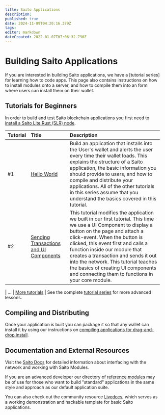 ```yaml
---
title: Saito Applications
description: 
published: true
date: 2024-11-09T04:20:16.379Z
tags: 
editor: markdown
dateCreated: 2022-01-07T07:06:32.790Z
---
```


# Building Saito Applications

If you are interested in building Saito applications, we have a [tutorial series] for learning how to code apps. This page also contains instructions on how to install modules onto a server, and how to compile them into an form where users can install them on their wallet.

<!-- ## Getting Started

 For those interested in deploying a full node to the internet, we have [instructions](https://wiki.saito.io/tech/javascript/deployment) to do so.

If instead you want to compile and distribute applications without running infrastructure, check out the <a href=#compile>section below</a> on compilation, specifically [dynamic module compilation](https://wiki.saito.io/en/tech/compile#compiling-for-distribution).

Then visit our [full tutorial series](/tech/tutorials) for new developers or jump in with the beginner lessons below:

-->

## Tutorials for Beginners

In order to build and test Saito blockchain applications you first need to [install a Saito Lite Rust (SLR) node](https://wiki.saito.io/tech/installation/javascript).

| Tutorial    | Title | Description |
|:----------- |:----- |:----------- |
| #1          | [Hello World](/tech/tutorials/01) | Build an application that installs into the User's wallet and alerts the user every time their wallet loads. This explains the structure of a Saito application, the basic information you should provide to users, and how to compile and distribute your applications. All of the other tutorials in this series assume that you understand the basics covered in this tutorial. |
| #2          | [Sending Transactions and UI Components](/tech/tutorials/02) | This tutorial modifies the application we built in our first tutorial. This time we use a UI Component to display a button on the page and attach a click-event. When the button is clicked, this event first and calls a function inside our module that creates a transaction and sends it out into the network. This tutorial teaches the basics of creating UI components and connecting them to functions in your core module. |

| ... | [More tutorials](/tech/tutorials) | See the complete [tutorial series](/tech/tutorials) for more advanced lessons.

## <div id="compile"> Compiling and Distributing </div>

Once your application is built you can package it so that any wallet can install it by using our instructions on [compiling applications for drag-and-drop install](https://wiki.saito.io/en/tech/compile#compiling-for-distribution).



## Documentation and External Resources

Visit the [Saito Docs](https://wiki.saito.io/en/tech/docs) for detailed information about interfacing with the network and working with Saito Modules.

If you are an advanced developer our directory of [reference modules](https://github.com/SaitoTech/saito-lite-rust/tree/master/mods) may be of use for those who want to build "standard" applications in the same style and approach as our default application suite.

You can also check out the community resource [Livedocs](https://github.com/mat888/saito-livedocs), which serves as a working demonstration and hackable template for basic Saito applications.

<!--
## Misc.

The **Module API** explains what functions you can include in your module. The **Events API** explain how to listen and respond to system-wide events that are triggered when events happen like a new block being found. The **Services API*** explains how peers can inform other peers that they can be queried for special types of data. Finally, our **Ui Components** and **CSS Design** specifications explain our standard approach for creating UI components that will work and look good regardless of the applications that users are running.

### [Module API](https://wiki.saito.io/en/tech/docs/module-api)
* Saito Modules inherit from the ```/lib/templates/modtemplate.js``` file. This template file defines a number of default functions that create the basic behavior for the module. If you overwrite these functions you can customize the behavior of your module, such as specifying what actions it should take when it receives a transaction or off-chain message. This API outlines these basic functions.

### [Events API](https://wiki.saito.io/en/tech/docs/events-api)
* Saito includes an event system where components may activate when significant events occur, such as the discovery of a golden ticket or the receipt of a new block that builds on the longest-chain, or the update of your wallet balance. Modules can subscribe to the ```app.connection``` channel to be notified when these various events happen - this API explains how to do that and provides a short list of available events.

### [Services API](https://wiki.saito.io/en/tech/docs/services-api)
* Saito modules can announce their support for arbitrary "Services" when connecting to other peers. This lets peers know they are available to handle specific requests. Modules can announce their support for various services, and use this information to request data from peers running similar modules or service protocols. 

### [UI Components and Templates](https://wiki.saito.io/en/tech/docs/ui-components)
* Saito comes with an extensive set of UIComponents and Templates that can be used to create applications with headers, sidebars, user-boxes and games and invites and much more. This section explains how to use existing components in your applications.

### [CSS Design](/tech/docs/saito-css)
* Saito comes with a default set of CSS classes that creates the colorful aesthetic behind our core applications. While developers can always create their own CSS designs, you can extend the core classes in our Saito CSS design for a faster path to having your module look good everywhere. -->